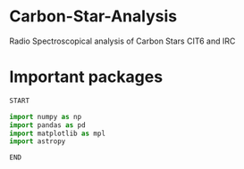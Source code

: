 # Carbon-Star-Analysis
Radio Spectroscopical analysis of Carbon Stars CIT6 and IRC 

# Important packages 

```python 
START

import numpy as np
import pandas as pd
import matplotlib as mpl
import astropy

END
```

